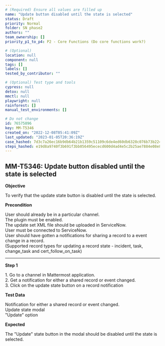 ```yaml
---
# (Required) Ensure all values are filled up
name: "Update button disabled until the state is selected"
status: Draft
priority: Normal
folder: SN phase2
authors: ""
team_ownership: []
priority_p1_to_p4: P2 - Core Functions (Do core functions work?)

# (Optional)
location: null
component: null
tags: []
labels: []
tested_by_contributor: ""

# (Optional) Test type and tools
cypress: null
detox: null
mmctl: null
playwright: null
rainforest: []
manual_test_environments: []

# Do not change
id: 76575896
key: MM-T5346
created_on: "2022-12-08T05:41:09Z"
last_updated: "2023-01-05T20:36:19Z"
case_hashed: 7d3c7a26ec16b9db64b21b1359c51109c6de4ed60db6328c076b73b224c2c64b7827f3f30cf95e24c561fd495c52bc0c
steps_hashed: e19d8a9740f3b691f3bb056495ececd600d4ad4e5c2b25ae7884e08e814990b426aefc627b1da290904fcb88db19659b
---
```


<!-- (Auto-generated) Based on frontmatter's "key" and "name" -->

## MM-T5346: Update button disabled until the state is selected

**Objective**

To verify that the update state button is disabled until the state is selected.

**Precondition**

User should already be in a particular channel.\
The plugin must be enabled.\
The update set XML file should be uploaded in ServiceNow.\
User must be connected to ServiceNow.\
User should have gotten a notifications for sharing a record to a event change in a record.\
(Supported record types for updating a record state - incident, task, change\_task and cert\_follow\_on\_task)

---

**Step 1**

1\. Go to a channel in Mattermost application.\
2\. Get a notification for either a shared record or event changed.\
3\. Click on the update state button on a record notification

**Test Data**

Notification for either a shared record or event changed.\
Update state modal\
"Update" option

**Expected**

The "Update" state button in the modal should be disabled until the state is selected.
